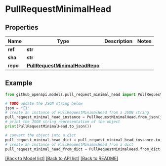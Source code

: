 # PullRequestMinimalHead


## Properties

Name | Type | Description | Notes
------------ | ------------- | ------------- | -------------
**ref** | **str** |  | 
**sha** | **str** |  | 
**repo** | [**PullRequestMinimalHeadRepo**](PullRequestMinimalHeadRepo.md) |  | 

## Example

```python
from github_openapi.models.pull_request_minimal_head import PullRequestMinimalHead

# TODO update the JSON string below
json = "{}"
# create an instance of PullRequestMinimalHead from a JSON string
pull_request_minimal_head_instance = PullRequestMinimalHead.from_json(json)
# print the JSON string representation of the object
print(PullRequestMinimalHead.to_json())

# convert the object into a dict
pull_request_minimal_head_dict = pull_request_minimal_head_instance.to_dict()
# create an instance of PullRequestMinimalHead from a dict
pull_request_minimal_head_from_dict = PullRequestMinimalHead.from_dict(pull_request_minimal_head_dict)
```
[[Back to Model list]](../README.md#documentation-for-models) [[Back to API list]](../README.md#documentation-for-api-endpoints) [[Back to README]](../README.md)


